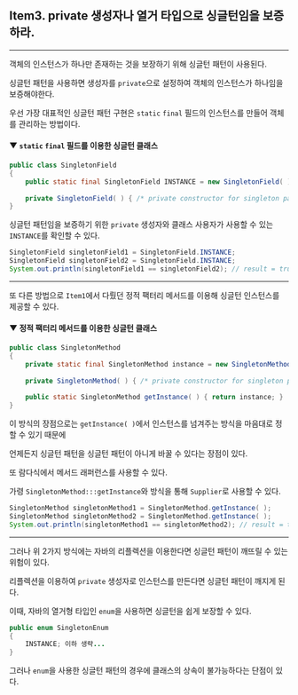 ## Item3. private 생성자나 열거 타입으로 싱글턴임을 보증하라.

---

객체의 인스턴스가 하나만 존재하는 것을 보장하기 위해 싱글턴 패턴이 사용된다.

싱글턴 패턴을 사용하면 생성자를 ```private```으로 설정하여 객체의 인스턴스가 하나임을 보증해야한다.

우선 가장 대표적인 싱글턴 패턴 구현은 ```static``` ```final``` 필드의 인스턴스를 만들어 객체를 관리하는 방법이다.

#### ▼ ```static``` ```final``` 필드를 이용한 싱글턴 클래스
```java
public class SingletonField
{
    public static final SingletonField INSTANCE = new SingletonField( );
    
    private SingletonField( ) { /* private constructor for singleton pattern */ }
}
```

싱글턴 패턴임을 보증하기 위한 ```private``` 생성자와 클래스 사용자가 사용할 수 있는 ```INSTANCE```를 확인할 수 있다.

```java
SingletonField singletonField1 = SingletonField.INSTANCE;
SingletonField singletonField2 = SingletonField.INSTANCE;
System.out.println(singletonField1 == singletonField2); // result = true
```
---
또 다른 방법으로 ```Item1```에서 다뤘던 정적 팩터리 메서드를 이용해 싱글턴 인스턴스를 제공할 수 있다.

#### ▼ 정적 팩터리 메서드를 이용한 싱글턴 클래스
```java
public class SingletonMethod
{
    private static final SingletonMethod instance = new SingletonMethod( );
    
    private SingletonMethod( ) { /* private constructor for singleton pattern */ }
    
    public static SingletonMethod getInstance( ) { return instance; }
}
```
이 방식의 장점으로는 ```getInstance( )```에서 인스턴스를 넘겨주는 방식을 마음대로 정할 수 있기 때문에

언제든지 싱글턴 패턴을 싱글턴 패턴이 아니게 바꿀 수 있다는 장점이 있다.

또 람다식에서 메서드 래퍼런스를 사용할 수 있다.

가령 ```SingletonMethod:::getInstance```와 방식을 통해 ```Supplier```로 사용할 수 있다.
```java
SingletonMethod singletonMethod1 = SingletonMethod.getInstance( );
SingletonMethod singletonMethod2 = SingletonMethod.getInstance( );
System.out.println(singletonMethod1 == singletonMethod2); // result = true
```

---
그러나 위 2가지 방식에는 자바의 리플렉션을 이용한다면 싱글턴 패턴이 깨뜨릴 수 있는 위험이 있다.

리플렉션을 이용하여 ```private``` 생성자로 인스턴스를 만든다면 싱글턴 패턴이 깨지게 된다.

이때, 자바의 열거형 타입인 ```enum```을 사용하면 싱글턴을 쉽게 보장할 수 있다.

```java
public enum SingletonEnum 
{
    INSTANCE; 이하 생략...
}
```

그러나 ```enum```을 사용한 싱글턴 패턴의 경우에 클래스의 상속이 불가능하다는 단점이 있다.
